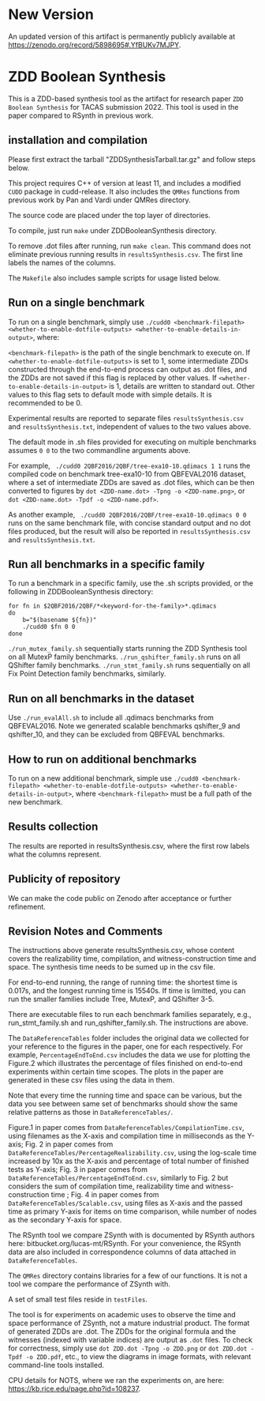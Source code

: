 # New Version

An updated version of this artifact is permanently publicly available at https://zenodo.org/record/5898695#.YfBUKv7MJPY.

# ZDD Boolean Synthesis

This is a ZDD-based synthesis tool as the artifact for research paper ``ZDD Boolean Synthesis`` for TACAS submission 2022. This tool is used in the paper compared to RSynth in previous work.

## installation and compilation

Please first extract the tarball "ZDDSynthesisTarball.tar.gz" and follow steps below.

This project requires C++ of version at least 11, and includes a modified ``CUDD`` package in cudd-release. It also includes the ``QMRes`` functions from previous work by Pan and Vardi under QMRes directory.

The source code are placed under the top layer of directories.

To compile, just run ``make`` under ZDDBooleanSynthesis directory.

To remove .dot files after running, run ``make clean``. This command does not eliminate previous running results in ``resultsSynthesis.csv``. The first line labels the names of the columns.

The ``Makefile`` also includes sample scripts for usage listed below.

## Run on a single benchmark
To run on a single benchmark, simply use ```./cudd0 <benchmark-filepath> <whether-to-enable-dotfile-outputs> <whether-to-enable-details-in-output>```, where:

``<benchmark-filepath>`` is the path of the single benchmark to execute on.
If ``<whether-to-enable-dotfile-outputs>`` is set to 1, some intermediate ZDDs constructed through the end-to-end process can output as .dot files, and the ZDDs are not saved if this flag is replaced by other values.
If ``<whether-to-enable-details-in-output>`` is 1, details are written to standard out. Other values to this flag sets to default mode with simple details. It is recommended to be 0.

Experimental results are reported to separate files ``resultsSynthesis.csv`` and ``resultsSynthesis.txt``, independent of values to the two values above.

The default mode in .sh files provided for executing on multiple benchmarks assumes ```0 0``` to the two commandline arguments above.

For example, ``` ./cudd0 2QBF2016/2QBF/tree-exa10-10.qdimacs 1 1``` runs the compiled code on benchmark tree-exa10-10 from QBFEVAL2016 dataset, where a set of intermediate ZDDs are saved as .dot files, 
which can be then converted to figures by ``dot <ZDD-name.dot> -Tpng -o <ZDD-name.png>``, or ``dot <ZDD-name.dot> -Tpdf -o <ZDD-name.pdf>``.

As another example, ``` ./cudd0 2QBF2016/2QBF/tree-exa10-10.qdimacs 0 0``` runs on the same benchmark file, with concise standard output and no dot files produced, but the result will also be reported in ``resultsSynthesis.csv`` and ``resultsSynthesis.txt``.
## Run all benchmarks in a specific family
To run a benchmark in a specific family, use the .sh scripts provided, or the following in ZDDBooleanSynthesis directory:
```
for fn in $2QBF2016/2QBF/*<keyword-for-the-family>*.qdimacs
do
    b="$(basename ${fn})"
    ./cudd0 $fn 0 0
done
```

```./run_mutex_family.sh``` sequentially starts running the ZDD Synthesis tool on all MutexP family benchmarks.
```./run_qshifter_family.sh``` runs on all QShifter family benchmarks.
```./run_stmt_family.sh``` runs sequentially on all Fix Point Detection family benchmarks, similarly.
## Run on all benchmarks in the dataset
Use ``./run_evalAll.sh`` to include all .qdimacs benchmarks from QBFEVAL2016. Note we generated scalable benchmarks qshifter_9 and qshifter_10, and they can be excluded from QBFEVAL benchmarks.

## How to run on additional benchmarks
To run on a new additional benchmark, simple use ```./cudd0 <benchmark-filepath> <whether-to-enable-dotfile-outputs> <whether-to-enable-details-in-output>```, where ``<benchmark-filepath>`` must be a full path of the new benchmark.

## Results collection
  The results are reported in resultsSynthesis.csv, where the first row labels what the columns represent.
## Publicity of repository
We can make the code public on Zenodo after acceptance or further refinement.

## Revision Notes and Comments
The instructions above generate resultsSynthesis.csv, whose content covers the realizability time, compilation, and witness-construction time and space. The synthesis time needs to be sumed up in the csv file.

For end-to-end running, the range of running time: the shortest time is 0.017s, and the longest running time is 15540s. If time is limitted, you can run the smaller families include Tree, MutexP, and QShifter 3-5.

There are executable files to run each benchmark families separately, e.g., run_stmt_family.sh and run_qshifter_family.sh. The instructions are above.

The ```DataReferenceTables``` folder includes the original data we collected for your reference to the figures in the paper, one for each respectively. For example, ```PercentageEndToEnd.csv``` includes the data we use for plotting the Figure.2 which illustrates the percentage of files finished on end-to-end experiments within certain time scopes. The plots in the paper are generated in these csv files using the data in them.

Note that every time the running time and space can be various, but the data you see between same set of benchmarks should show the same relative patterns as those in ```DataReferenceTables/```. 

Figure.1 in paper comes from ```DataReferenceTables/CompilationTime.csv```, using filenames as the X-axis and compilation time in milliseconds as the Y-axis; Fig. 2 in paper comes from ```DataReferenceTables/PercentageRealizability.csv```, using the log-scale time increased by 10x as the X-axis and percentage of total number of finished tests as Y-axis; Fig. 3 in paper comes from ```DataReferenceTables/PercentageEndToEnd.csv```, similarly to Fig. 2 but considers the sum of compilation time, realizability time and witness-construction time ; Fig. 4 in paper comes from ```DataReferenceTables/Scalable.csv```, using files as X-axis and the passed time as primary Y-axis for items on time comparison, while number of nodes as the secondary Y-axis for space.

The RSynth tool we compare ZSynth with is documented by RSynth authors here: bitbucket.org/lucas-mt/RSynth. For your convenience, the RSynth data are also included in correspondence columns of data attached in ```DataReferenceTables```.

The ```QMRes``` directory contains libraries for a few of our functions. It is not a tool we compare the performance of ZSynth with.

A set of small test files reside in ```testFiles```.

The tool is for experiments on academic uses to observe the time and space performance of ZSynth, not a mature industrial product. The format of generated ZDDs are .dot. The ZDDs for the original formula and the witnesses (indexed with variable indices) are output as ``.dot`` files. To check for correctness, simply use ```dot ZDD.dot -Tpng -o ZDD.png``` or ```dot ZDD.dot -Tpdf -o ZDD.pdf```, etc., to view the diagrams in image formats, with relevant command-line tools installed.

CPU details for NOTS, where we ran the experiments on, are here: https://kb.rice.edu/page.php?id=108237.
